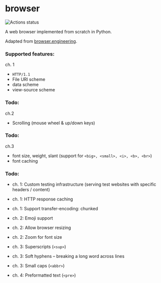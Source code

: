 # browser

![Actions status](https://github.com/KevinL10/browser/actions/workflows/CI.yml/badge.svg)


A web browser implemented from scratch in Python.


Adapted from [browser.engineering](https://browser.engineering/).



### Supported features:

ch. 1
- `HTTP/1.1`
- File URI scheme
- data scheme
- view-source scheme


### Todo:

ch.2 
- Scrolling (mouse wheel & up/down keys)

### Todo:



ch.3 
- font size, weight, slant (support for `<big>, <small>, <i>, <b>, <br>`)
- font caching

### Todo:
- ch. 1: Custom testing infrastructure (serving test websites with specific headers / content)
- ch. 1: HTTP response caching
- ch. 1: Support transfer-encoding: chunked

- ch. 2: Emoji support
- ch. 2: Allow browser resizing
- ch. 2: Zoom for font size

- ch. 3: Superscripts (`<sup>`)
- ch. 3: Soft hyphens – breaking a long word across lines
- ch. 3: Small caps (`<abbr>`)
- ch. 4: Preformatted text (`<pre>`)
